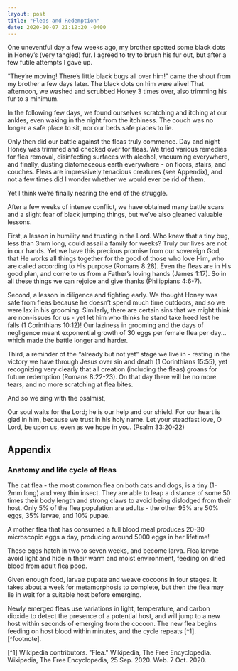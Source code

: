 ```yaml
---
layout: post
title: "Fleas and Redemption"
date: 2020-10-07 21:12:20 -0400
---
```


One uneventful day a few weeks ago, my brother spotted some black dots in Honey’s (very tangled) fur. I agreed to try to brush his fur out, but after a few futile attempts I gave up.

“They’re moving! There’s little black bugs all over him!” came the shout from my brother a few days later. The black dots on him were alive! That afternoon, we washed and scrubbed Honey 3 times over, also trimming his fur to a minimum.

In the following few days, we found ourselves scratching and itching at our ankles, even waking in the night from the itchiness. The couch was no longer a safe place to sit, nor our beds safe places to lie.

Only then did our battle against the fleas truly commence. Day and night Honey was trimmed and checked over for fleas. We tried various remedies for flea removal, disinfecting surfaces with alcohol, vacuuming everywhere, and finally, dusting diatomaceous earth everywhere - on floors, stairs, and couches. Fleas are impressively tenacious creatures (see Appendix), and not a few times did I wonder whether we would ever be rid of them.

Yet I think we’re finally nearing the end of the struggle.

After a few weeks of intense conflict, we have obtained many battle scars and a slight fear of black jumping things, but we’ve also gleaned valuable lessons.

First, a lesson in humility and trusting in the Lord. Who knew that a tiny bug, less than 3mm long, could assail a family for weeks? Truly our lives are not in our hands. Yet we have this precious promise from our sovereign God, that He works all things together for the good of those who love Him, who are called according to His purpose (Romans 8:28). Even the fleas are in His good plan, and come to us from a Father’s loving hands (James 1:17). So in all these things we can rejoice and give thanks (Philippians 4:6-7).

Second, a lesson in diligence and fighting early. We thought Honey was safe from fleas because he doesn’t spend much time outdoors, and so we were lax in his grooming. Similarly, there are certain sins that we might think are non-issues for us - yet let him who thinks he stand take heed lest he falls (1 Corinthians 10:12)! Our laziness in grooming and the days of negligence meant exponential growth of 30 eggs per female flea per day... which made the battle longer and harder.

Third, a reminder of the “already but not yet” stage we live in - resting in the victory we have through Jesus over sin and death (1 Corinthians 15:55), yet recognizing very clearly that all creation (including the fleas) groans for future redemption (Romans 8:22-23). On that day there will be no more tears, and no more scratching at flea bites.

And so we sing with the psalmist,

Our soul waits for the Lord;
    he is our help and our shield.
For our heart is glad in him,
    because we trust in his holy name.
Let your steadfast love, O Lord, be upon us,
    even as we hope in you.
(Psalm 33:20-22)

## Appendix
### Anatomy and life cycle of fleas

The cat flea - the most common flea on both cats and dogs, is a tiny (1-2mm long) and very thin insect. They are able to leap a distance of some 50 times their body length and strong claws to avoid being dislodged from their host. Only 5% of the flea population are adults - the other 95% are 50% eggs, 35% larvae, and 10% pupae.

A mother flea that has consumed a full blood meal produces 20-30 microscopic eggs a day, producing around 5000 eggs in her lifetime!

These eggs hatch in two to seven weeks, and become larva. Flea larvae avoid light and hide in their warm and moist environment, feeding on dried blood from adult flea poop.

Given enough food, larvae pupate and weave cocoons in four stages. It takes about a week for metamorphosis to complete, but then the flea may lie in wait for a suitable host before emerging.

Newly emerged fleas use variations in light, temperature, and carbon dioxide to detect the presence of a potential host, and will jump to a new host within seconds of emerging from the cocoon. The new flea begins feeding on host blood within minutes, and the cycle repeats [^1]. [^footnote].

[^1] Wikipedia contributors. "Flea." Wikipedia, The Free Encyclopedia. Wikipedia, The Free Encyclopedia, 25 Sep. 2020. Web. 7 Oct. 2020.

